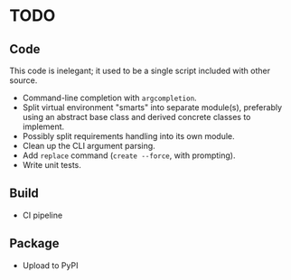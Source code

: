 # TODO

## Code

This code is inelegant; it used to be a single script included with other
source.

- Command-line completion with `argcompletion`.
- Split virtual environment "smarts" into separate module(s), preferably using
  an abstract base class and derived concrete classes to implement.
- Possibly split requirements handling into its own module.
- Clean up the CLI argument parsing.
- Add `replace` command (`create --force`, with prompting).
- Write unit tests.


## Build

- CI pipeline


## Package

- Upload to PyPI
